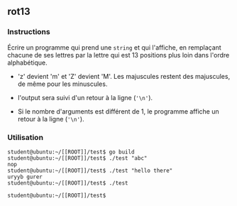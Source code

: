 ## rot13

### Instructions

Écrire un programme qui prend une `string` et qui l'affiche, en remplaçant chacune de ses lettres par la lettre qui est 13 positions plus loin dans l'ordre alphabétique.

- 'z' devient 'm' et 'Z' devient 'M'. Les majuscules restent des majuscules, de même pour les minuscules.

- l'output sera suivi d'un retour à la ligne (`'\n'`).

- Si le nombre d'arguments est différent de 1, le programme affiche un retour à la ligne (`'\n'`).

### Utilisation

```console
student@ubuntu:~/[[ROOT]]/test$ go build
student@ubuntu:~/[[ROOT]]/test$ ./test "abc"
nop
student@ubuntu:~/[[ROOT]]/test$ ./test "hello there"
uryyb gurer
student@ubuntu:~/[[ROOT]]/test$ ./test

student@ubuntu:~/[[ROOT]]/test$
```
